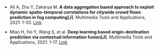 * Ali A, Zhu Y, Zakarya M. <b>A data aggregation based approach to exploit dynamic spatio-temporal correlations for citywide crowd flows prediction in fog computing[J]</b>. Multimedia Tools and Applications, 2021: 1-33. [Link](https://link.springer.com/article/10.1007/s11042-020-10486-4)

* Miao H, Fei Y, Wang S, et al. <b>Deep learning based origin-destination prediction via contextual information fusion[J]</b>. Multimedia Tools and Applications, 2021: 1-17. [Link](https://link.springer.com/article/10.1007/s11042-020-10492-6)